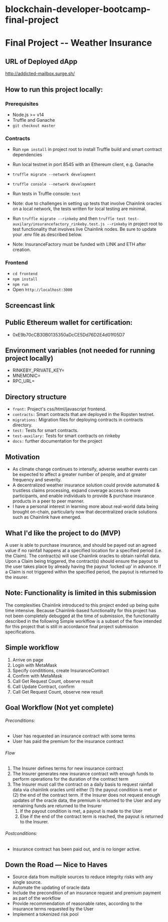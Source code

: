 # blockchain-developer-bootcamp-final-project

# Final Project -- Weather Insurance 

## URL of Deployed dApp
http://addicted-mailbox.surge.sh/

## How to run this project locally:

### Prerequisites
- Node.js >= v14
- Truffle and Ganache 
- `git checkout master`

### Contracts
- Run `npm install` in project root to install Truffle build and smart contract dependencies
- Run local testnet in port 8545 with an Ethereum client, e.g. Ganache
- `truffle migrate --network development`
- `truffle console --network development`
- Run tests in Truffle console: `test`
- Note: due to challenges in setting up tests that involve Chainlink oracles on a local network, the tests written for local testing are minimal. 

- Run `truffle migrate --rinkeby` and then `truffle test test-auxilary/insurancefactory_rinkeby.test.js --rinkeby` in project root to test functionality that involves live Chainlink nodes. Be sure to update your .env file as described below. 
- Note: InsuranceFactory must be funded with LINK and ETH after creation.

### Frontend
- `cd frontend`
- `npm install`
- `npm run`
- Open `http://localhost:3000`

## Screencast link


## Public Ethereum wallet for certification:
- 0xE9b70cCB30B0135350aDcCE5Dd76D2E4d01f05D7

## Environment variables (not needed for running project locally)
- RINKEBY_PRIVATE_KEY=
- MNEMONIC=
- RPC_URL=


## Directory structure
- `front:` Project's css/html/javascript frontend.
- `contracts:` Smart contracts that are deployed in the Ropsten testnet.
- `migrations:` Migration files for deploying contracts in contracts directory.
- `test:` Tests for smart contracts.
- `test-auxilary:` Tests for smart contracts on rinkeby
- `docs:` further documentation for the project


## Motivation
- As climate change continues to intensify, adverse weather events can be expected to affect a greater number of people, and at greater frequency and severity. 
- A decentralized weather insurance solution could provide automated & trustless claims processing, expand coverage access to more participants, and enable individuals to provide & purchase insurance products in a peer to peer manner.
- I have a personal interest in learning more about real-world data being brought on-chain, particularly now that decentralized oracle solutions such as Chainlink have emerged. 


## What I'd like the project to do (MVP)
A user is able to purchase insurance, and should be payed out an agreed value if no rainfall happens at a specified location for a specified period (i.e. the Claim). The contract(s) will use Chainlink oracles to obtain rainfall data. Upon a Claim being triggered, the contract(s) should ensure the payout to the user takes place by already having the payout ‘locked up’ in advance. If a Claim is not triggered within the specified period, the payout is returned to the insurer.

## Note: Functionality is limited in this submission 
The complexities Chainlink introduced to this project ended up being quite time intensive. Because Chainlink-based functionality for this project has not been completely debugged at the time of submission, the functionality described in the following Simple worklflow is a subset of the flow intended for this project that is still in accordance final project submission specifications. 

## Simple workflow
1. Arrive on page
2. Login with MetaMask
3. Specify condititions, create InsuranceContract
4. Confirm with MetaMask
5. Call Get Request Count, observe result
6. Call Update Contract, confirm
7. Call Get Request Count, observe new result


## Goal Workflow (Not yet complete)
###### Preconditions: 
- User has requested an insurance contract with some terms
- User has paid the premium for the insurance contract

###### Flow
1. The Insurer defines terms for new insurance contract 
2. The Insurer generates new insurance contract with enough funds to perform operations for the duration of the contract term
3. The Insurer must call the contract on a daily basis to request rainfall data via chainlink oracles until either (1) the payout condition is met or (2) the end of the contract term. If the Insurer does not request enough updates of the oracle data, the premium is returned to the User and any remaining funds are returned to the Insurer
    1. If the payout condition is met, a payout is made to the User
    2. Else if the end of the contract term is reached, the payout is returned to the Insurer.

###### Postconditions: 
- Insurance contract has been paid out, and is no longer active.

## Down the Road — Nice to Haves
- Source data from multiple sources to reduce integrity risks with any single source. 
- Automate the updating of oracle data 
- Include the precondition of an insurance request and premium payment as part of the workflow 
- Provide recommendation of reasonable rates, according to the insurance terms requested by the User 
- Implement a tokenized risk pool 
